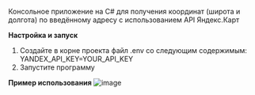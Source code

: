 Консольное приложение на C# для получения координат (широта и долгота) по введённому адресу с использованием API Яндекс.Карт

**Настройка и запуск**
1. Создайте в корне проекта файл .env со следующим содержимым: YANDEX_API_KEY=YOUR_API_KEY
2. Запустите программу

**Пример использования**
![image](https://github.com/user-attachments/assets/076f88c5-d200-40b2-a602-1e5fbe368f4c)

